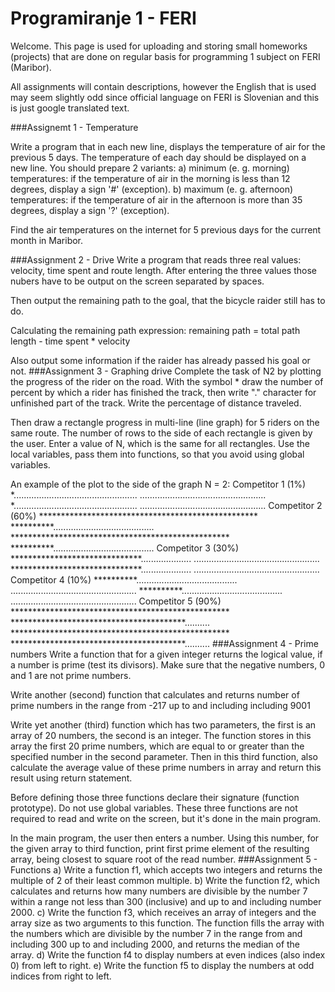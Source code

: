 Programiranje 1 - FERI
===================
Welcome. This page is used for uploading and storing small homeworks (projects) that are done on regular basis for programming 1 subject on FERI (Maribor).

All assignments will contain descriptions, however the English that is used may seem slightly odd since official language on FERI is Slovenian and this is just google translated text.


###Assignemt 1 - Temperature

Write a program that in each new line, displays the temperature of air for the previous 5 days. The temperature of each day should be displayed on a new line. You should prepare 2 variants:
    a) minimum (e. g. morning) temperatures: if the temperature of air in the morning is less than 12 degrees, display a sign '#' (exception).
    b) maximum (e. g. afternoon) temperatures: if the temperature of air in the afternoon is more than 35 degrees, display a sign '?' (exception).

Find the air temperatures on the internet for 5 previous days for the current month in Maribor.

###Assignment 2 - Drive
Write a program that reads three real values: velocity, time spent and route length.
After entering the three values those nubers have to be output on the screen separated by spaces.

Then output the remaining path to the goal, that the bicycle raider still has to do.

Calculating the remaining path expression: 
remaining path = total path length - time spent * velocity

Also output some information if the raider has already passed his goal or not.
###Assignment 3 - Graphing drive
Complete the task of N2 by plotting the progress of the rider on the road. With the symbol * draw the number of percent by which a rider has finished the track, then write "." character for unfinished part of the track. Write the percentage of distance traveled.

Then draw a rectangle progress in multi-line (line graph) for 5 riders on the same route. The number of rows to the side of each rectangle is given by the user. Enter a value of N, which is the same for all rectangles. Use the local variables, pass them into functions, so that you avoid using global variables.

An example of the plot to the side of the graph N = 2:
Competitor 1 (1%)
*................................................. ..................................................
*................................................. ..................................................
Competitor 2 (60%)
************************************************** **********........................................
************************************************** **********........................................
Competitor 3 (30%)
******************************.................... ..................................................
******************************.................... ..................................................
Competitor 4 (10%)
**********........................................ ..................................................
**********........................................ ..................................................
Competitor 5 (90%)
************************************************** ****************************************..........
************************************************** ****************************************..........
###Assignment 4 - Prime numbers
Write a function that for a given integer returns the logical value, if a number is prime (test its divisors). Make sure that the negative numbers, 0 and 1 are not prime numbers.

Write another (second) function that calculates and returns number of prime numbers in the range from -217 up to and including including 9001

Write yet another (third) function which has two parameters, the first is an array of 20 numbers, the second is an integer. The function stores in this array the first 20 prime numbers, which are equal to or greater than the specified number in the second parameter. Then in this third function, also calculate the average value of these prime numbers in array and return this result using return statement.

Before defining those three functions declare their signature (function prototype). Do not use global variables. These three functions are not required to read and write on the screen, but it's done in the main program.

In the main program, the user then enters a number. Using this number, for the given array to third function, print first prime element of the resulting array, being closest to square root of the read number.
###Assignment 5 - Functions
a) Write a function f1, which accepts two integers and returns the multiple of 2 of their least common multiple.
b) Write the function f2, which calculates and returns how many numbers are divisible by the number 7 within a range not less than 300 (inclusive) and up to and including number 2000.
c) Write the function f3, which receives an array of integers and the array size as two arguments to this function. The function fills the array with the numbers which are divisible by the number 7 in the range from and including 300 up to and including 2000, and returns the median of the array.
d) Write the function f4 to display numbers at even indices (also index 0) from left to right.
e) Write the function f5 to display the numbers at odd indices from right to left.

